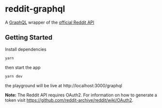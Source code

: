 # reddit-graphql

A [GraphQL](http://graphql.org/) wrapper of the [official Reddit API](https://www.reddit.com/dev/api/)

## Getting Started

Install dependencies

```sh
yarn
```

then start the app

```sh
yarn dev
```

the playground will be live at http://localhost:3000/graphql

**Note:** The Reddit API requires OAuth2. For information on how to generate a token visit https://github.com/reddit-archive/reddit/wiki/OAuth2.

